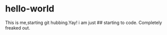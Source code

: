 # hello-world
This is me,starting git hubbing.Yay!
i am just ## starting to code.
Completely freaked out.
